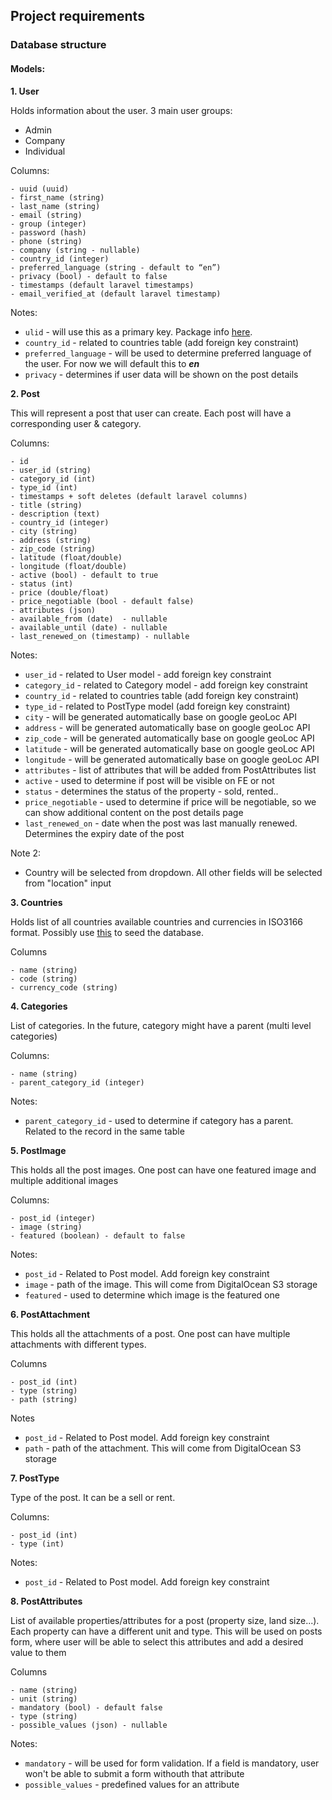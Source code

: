 ## Project requirements 

### Database structure

#### Models: 

**1. User** 

Holds information about the user. 3 main user groups: 
- Admin
- Company 
- Individual

Columns:
```
- uuid (uuid)
- first_name (string)
- last_name (string)
- email (string)
- group (integer)
- password (hash)
- phone (string)
- company (string - nullable)
- country_id (integer)
- preferred_language (string - default to “en”)
- privacy (bool) - default to false
- timestamps (default laravel timestamps)
- email_verified_at (default laravel timestamp)
```

Notes: 

- `ulid` - will use this as a primary key. Package info [here](https://github.com/robinvdvleuten/php-ulid).
- `country_id` - related to countries table (add foreign key constraint)
- `preferred_language` - will be used to determine preferred language of the user. For now we will default this to **_en_**
- `privacy` - determines if user data will be shown on the post details

**2. Post**

This will represent a post that user can create. Each post will have a corresponding user & category. 

Columns:
```
- id
- user_id (string)
- category_id (int)
- type_id (int)
- timestamps + soft deletes (default laravel columns)
- title (string)
- description (text)
- country_id (integer)
- city (string)
- address (string)
- zip_code (string)
- latitude (float/double)
- longitude (float/double)
- active (bool) - default to true
- status (int)
- price (double/float)
- price_negotiable (bool - default false)
- attributes (json) 
- available_from (date)  - nullable
- available_until (date) - nullable 
- last_renewed_on (timestamp) - nullable
```

Notes: 
- `user_id` - related to User model - add foreign key constraint
- `category_id` - related to Category model - add foreign key constraint
- `country_id` - related to countries table (add foreign key constraint)
- `type_id` - related to PostType model (add foreign key constraint)
- `city` - will be generated automatically base on google geoLoc API
- `address` - will be generated automatically base on google geoLoc API
- `zip_code` - will be generated automatically base on google geoLoc API
- `latitude` - will be generated automatically base on google geoLoc API
- `longitude` - will be generated automatically base on google geoLoc API
- `attributes` - list of attributes that will be added from PostAttributes list
- `active` - used to determine if post will be visible on FE or not
- `status` - determines the status of the property - sold, rented..
- `price_negotiable` - used to determine if price will be negotiable, so we can show additional content on the post details page
- `last_renewed_on` - date when the post was last manually renewed. Determines the expiry date of the post

Note 2:
- Country will be selected from dropdown. All other fields will be selected from "location" input

**3. Countries** 

Holds list of all countries available countries and currencies in ISO3166 format. Possibly use [this](https://github.com/umpirsky/country-list) to seed the database.

Columns
```
- name (string)
- code (string)
- currency_code (string)
```

**4. Categories**

List of categories. In the future, category might have a parent (multi level categories)

Columns:
```
- name (string)
- parent_category_id (integer)
```
Notes:
- `parent_category_id` - used to determine if category has a parent. Related to the record in the same table

**5. PostImage**

This holds all the post images. One post can have one featured image and multiple additional images

Columns:
```
- post_id (integer)
- image (string)
- featured (boolean) - default to false
```

Notes: 
- `post_id` - Related to Post model. Add foreign key constraint
- `image` - path of the image. This will come from DigitalOcean S3 storage
- `featured` - used to determine which image is the featured one

**6. PostAttachment**

This holds all the attachments of a post. One post can have multiple attachments with different types.

Columns
```
- post_id (int)
- type (string)
- path (string)
```

Notes
- `post_id` - Related to Post model. Add foreign key constraint
- `path` - path of the attachment. This will come from DigitalOcean S3 storage

**7. PostType**

Type of the post. It can be a sell or rent.

Columns:
```
- post_id (int)
- type (int)
```

Notes:
- `post_id` - Related to Post model. Add foreign key constraint

**8. PostAttributes**

List of available properties/attributes for a post (property size, land size...). Each property can have a different unit and type. This will be used on posts form, where user will be able to select this attributes and add a desired value to them

Columns
```
- name (string)
- unit (string)
- mandatory (bool) - default false
- type (string)
- possible_values (json) - nullable
```

Notes: 
- `mandatory` - will be used for form validation. If a field is mandatory, user won't be able to submit a form withouth that attribute
- `possible_values` - predefined values for an attribute

